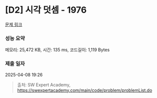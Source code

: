 # [D2] 시각 덧셈 - 1976 

[문제 링크](https://swexpertacademy.com/main/code/problem/problemDetail.do?contestProbId=AV5PttaaAZIDFAUq) 

### 성능 요약

메모리: 25,472 KB, 시간: 135 ms, 코드길이: 1,119 Bytes

### 제출 일자

2025-04-08 19:26



> 출처: SW Expert Academy, https://swexpertacademy.com/main/code/problem/problemList.do